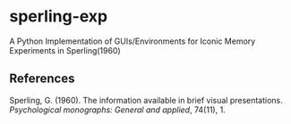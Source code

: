 # sperling-exp
A Python Implementation of GUIs/Environments for Iconic Memory Experiments in Sperling(1960)


## References
Sperling, G. (1960). The information available in brief visual presentations. _Psychological monographs: General and applied_, 74(11), 1.
